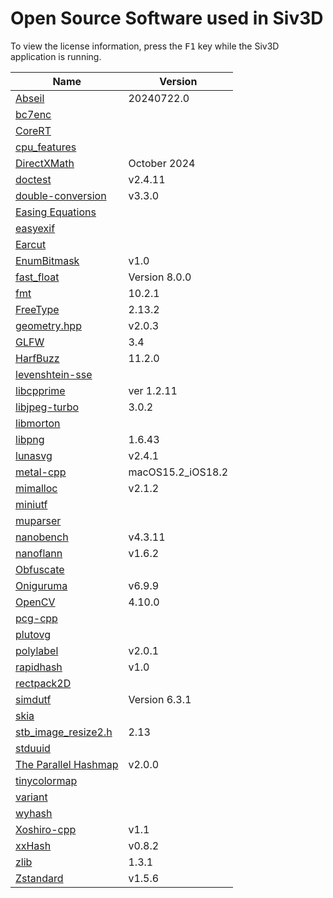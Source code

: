 # Open Source Software used in Siv3D

To view the license information, press the <kbd>F1</kbd> key while the Siv3D application is running.

Name | Version
--- | ---
[Abseil](https://github.com/abseil/abseil-cpp) | 20240722.0
[bc7enc](https://github.com/richgel999/bc7enc_rdo) | 
[CoreRT](https://github.com/dotnet/corert) | 
[cpu_features](https://github.com/google/cpu_features) | 
[DirectXMath](https://github.com/microsoft/DirectXMath) | October 2024
[doctest](https://github.com/doctest/doctest) | v2.4.11
[double-conversion](https://github.com/google/double-conversion) | v3.3.0
[Easing Equations](http://robertpenner.com/easing/) | 
[easyexif](https://github.com/mayanklahiri/easyexif) | 
[Earcut](https://github.com/mapbox/earcut.hpp) | 
[EnumBitmask](https://github.com/Reputeless/EnumBitmask) | v1.0
[fast_float](https://github.com/fastfloat/fast_float) | Version 8.0.0
[fmt](https://github.com/fmtlib/fmt) | 10.2.1
[FreeType](https://www.freetype.org/) | 2.13.2
[geometry.hpp](https://github.com/mapbox/geometry.hpp) | v2.0.3
[GLFW](https://github.com/glfw/glfw) | 3.4
[HarfBuzz](https://github.com/harfbuzz/harfbuzz) | 11.2.0
[levenshtein-sse](https://github.com/addaleax/levenshtein-sse) | 
[libcpprime](https://github.com/Rac75116/libcpprime) | ver 1.2.11
[libjpeg-turbo](https://github.com/libjpeg-turbo/libjpeg-turbo) | 3.0.2
[libmorton](https://github.com/Forceflow/libmorton) | 
[libpng](http://www.libpng.org/pub/png/libpng.html) | 1.6.43
[lunasvg](https://github.com/sammycage/lunasvg) | v2.4.1
[metal-cpp](https://developer.apple.com/metal/cpp/) | macOS15.2_iOS18.2
[mimalloc](https://github.com/microsoft/mimalloc) | v2.1.2
[miniutf](https://github.com/dropbox/miniutf) | 
[muparser](https://github.com/beltoforion/muparser) | 
[nanobench](https://github.com/martinus/nanobench) | v4.3.11
[nanoflann](https://github.com/jlblancoc/nanoflann) | v1.6.2
[Obfuscate](https://github.com/adamyaxley/Obfuscate) | 
[Oniguruma](https://github.com/kkos/oniguruma) | v6.9.9
[OpenCV](https://github.com/opencv/opencv) | 4.10.0
[pcg-cpp](https://github.com/imneme/pcg-cpp) | 
[plutovg](https://github.com/sammycage/plutovg) | 
[polylabel](https://github.com/mapbox/polylabel) | v2.0.1
[rapidhash](https://github.com/Nicoshev/rapidhash) | v1.0
[rectpack2D](https://github.com/TeamHypersomnia/rectpack2D) | 
[simdutf](https://github.com/simdutf/simdutf) | Version 6.3.1
[skia](https://github.com/google/skia) |
[stb_image_resize2.h](https://github.com/nothings/stb/blob/master/stb_image_resize2.h) | 2.13
[stduuid](https://github.com/mariusbancila/stduuid) | 
[The Parallel Hashmap](https://github.com/greg7mdp/parallel-hashmap) | v2.0.0
[tinycolormap](https://github.com/yuki-koyama/tinycolormap) | 
[variant](https://github.com/mapbox/variant) | 
[wyhash](https://github.com/wangyi-fudan/wyhash) | 
[Xoshiro-cpp](https://github.com/Reputeless/Xoshiro-cpp) | v1.1
[xxHash](https://github.com/Cyan4973/xxHash) | v0.8.2
[zlib](https://www.zlib.net/) | 1.3.1
[Zstandard](https://github.com/facebook/zstd) | v1.5.6

